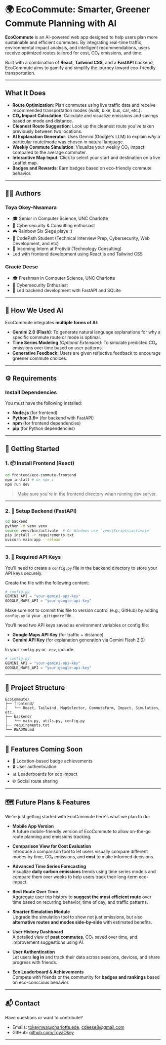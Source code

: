 # 🌍 EcoCommute: Smarter, Greener Commute Planning with AI

**EcoCommute** is an AI-powered web app designed to help users plan more sustainable and efficient commutes. By integrating real-time traffic, environmental impact analysis, and intelligent recommendations, users receive optimized routes tailored for cost, CO₂ emissions, and time. 

Built with a combination of **React**, **Tailwind CSS**, and a **FastAPI** backend, EcoCommute aims to gamify and simplify the journey toward eco-friendly transportation.

---

## What It Does

- **Route Optimization**: Plan commutes using live traffic data and receive recommended transportation modes (walk, bike, bus, car, etc.).
- **CO₂ Impact Calculation**: Calculate and visualize emissions and savings based on mode and distance.
-  **Cleanest Route Suggestion**: Look up the cleanest route you've taken previously between two locations.
- **AI Explanation Generator**: Uses Gemini (Google's LLM) to explain *why* a particular route/mode was chosen in natural language.
- **Weekly Commute Simulation**: Visualize your weekly CO₂ impact compared to the average commuter.
- **Interactive Map Input**: Click to select your start and destination on a live Leaflet map.
- **Badges and Rewards**: Earn badges based on eco-friendly commute behavior.

---

## 👩‍💻 Authors

### Toya Okey-Nwamara
- 🎓 Senior in Computer Science, UNC Charlotte  
- 🔐 Cybersecurity & Consulting enthusiast  
- 🎮 Rainbow Six Siege playe :)   
- 🧠 CodePath Student (Technical Interview Prep, Cybersecurity, Web Development, and etc)   
- 💼 Incoming Intern at Protiviti (Technology Consulting)  
- Led with frontend development using React.js and Tailwind CSS 

### Gracie Deese
- 🎓 Freshman in Computer Science, UNC Charlotte  
- 🔐 Cybersecurity Enthusiast  
- 🧪 Led backend development with FastAPI and SQLite  

---

## 🤖 How We Used AI

EcoCommute integrates **multiple forms of AI**:

- **Gemini 2.0 (Flash)**: To generate natural language explanations for why a specific commute route or mode is optimal.
- **Time Series Modeling** *(Optional Extension)*: To simulate predicted CO₂ emissions over time based on user patterns.
- **Generative Feedback**: Users are given reflective feedback to encourage greener commute choices.

---

## ⚙️ Requirements

### Install Dependencies

You must have the following installed:

- **Node.js** (for frontend)
- **Python 3.9+** (for backend with FastAPI)
- **npm** (for frontend dependencies)
- **pip** (for Python dependencies)

---

## 🔧 Getting Started

### 1. 📦 Install Frontend (React)

```bash
cd frontend/eco-commute-frontend
npm install # or npm i 
npm run dev
```

> Make sure you're in the frontend directory when running dev server.

---

### 2. 🐍 Setup Backend (FastAPI)

```bash
cd backend
python -m venv venv
source venv/bin/activate  # On Windows use `venv\Scripts\activate`
pip install -r requirements.txt
uvicorn main:app --reload
```

---

### 3. 🔐 Required API Keys

You'll need to create a `config.py` file in the backend directory to store your API keys securely.

Create the file with the following content:

```python
# config.py
GEMINI_API = "your-gemini-api-key"
GOOGLE_MAPS_API = "your-google-api-key"
```

Make sure not to commit this file to version control (e.g., GitHub) by adding `config.py` to your `.gitignore` file.


You’ll need two API keys saved as environment variables or config file:

- **Google Maps API Key** (for traffic + distance)
- **Gemini API Key** (for explanation generation via Gemini Flash 2.0)

In your `config.py` or `.env`, include:

```python
# config.py
GEMINI_API = "your-gemini-api-key"
GOOGLE_MAPS_API = "your-google-api-key"
```

---

## 📁 Project Structure

```
EcoCommute/
├── frontend/
│   └── React, Tailwind, MapSelector, CommuteForm, Impact, Simulation, etc.
├── backend/
│   └── main.py, utils.py, config.py
├── requirements.txt
└── README.md
```

---

## 🚀 Features Coming Soon

- 📍 Location-based badge achievements
- 🔒 User authentication
- 📊 Leaderboards for eco impact
- 🌐 Social route sharing

---

## 🗺️ Future Plans & Features

We’re just getting started with EcoCommute here's what we plan to do: 

- **Mobile App Version**  
  A future mobile-friendly version of EcoCommute to allow on-the-go route planning and emissions tracking.

- **Comparison View for Cost Evaluation**  
  Introduce a comparison tool to let users visually compare different modes by time, CO₂ emissions, and **cost** to make informed decisions.

- **Advanced Time Series Forecasting**  
  Visualize **daily carbon emissions** trends using time series models and compare them over weeks to help users track their long-term eco-impact.

- **Best Route Over Time**  
  Aggregate user trip history to **suggest the most efficient route** over time based on recurring behavior, time of day, and traffic patterns.

- **Smarter Simulation Module**  
  Upgrade the simulation tool to show not just emissions, but also **alternative routes and modes side-by-side** with estimated benefits.

- **User History Dashboard**  
  A detailed view of **past commutes**, CO₂ saved over time, and improvement suggestions using AI.

- **User Authentication**  
  Let users **log in** and track their data across sessions, devices, and share progress with friends.

- **Eco Leaderboard & Achievements**  
  Compete with friends or the community for **badges and rankings** based on eco-conscious behavior.

---

## 📬 Contact

Have questions or want to contribute?

- Emails: tokeynwa@charlotte.ede, cdeese8@gmail.com 
- GitHub: [github.com/ToyaOkey](https://github.com/ToyaOkey)

---


